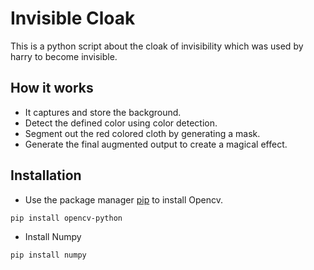 # Invisible Cloak
This is a python script about the cloak of invisibility which was used by harry to become invisible.

## How it works
* It captures and store the background.
* Detect the defined color using color detection.
* Segment out the red colored cloth by generating a mask. 
* Generate the final augmented output to create a magical effect.

## Installation
* Use the package manager [pip](https://pip.pypa.io/en/stable/) to install Opencv.

```bash
pip install opencv-python
``` 
* Install Numpy

```bash
pip install numpy
```